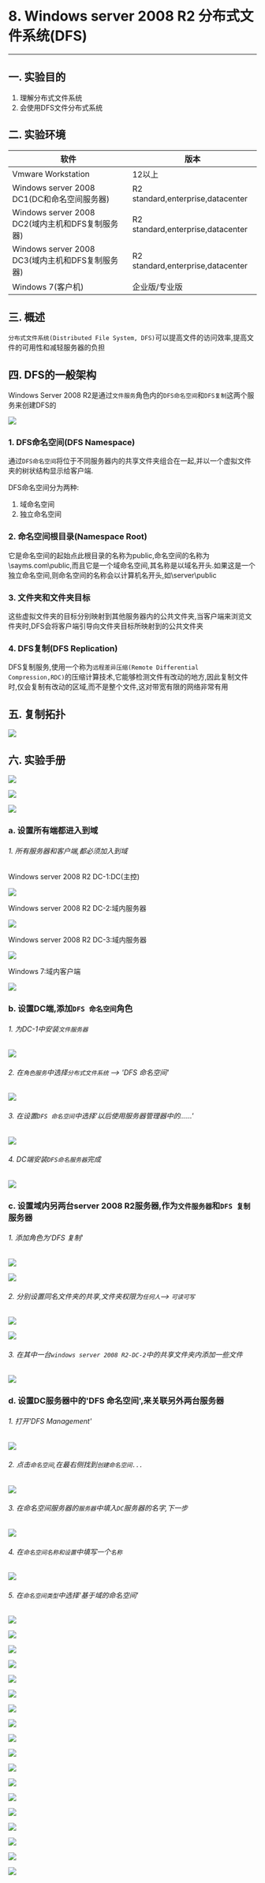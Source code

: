 # 8. Windows server 2008 R2 分布式文件系统(DFS)

---

## 一. 实验目的
1. 理解分布式文件系统
2. 会使用DFS文件分布式系统

## 二. 实验环境

|软件|版本|
|----|----|
|Vmware Workstation| 12以上 |
|Windows server 2008 DC1(DC和命名空间服务器)| R2 standard,enterprise,datacenter|
|Windows server 2008 DC2(域内主机和DFS复制服务器)| R2 standard,enterprise,datacenter|
|Windows server 2008 DC3(域内主机和DFS复制服务器)| R2 standard,enterprise,datacenter|
|Windows 7(客户机)| 企业版/专业版|



## 三. 概述

`分布式文件系统(Distributed File System, DFS)`可以提高文件的访问效率,提高文件的可用性和减轻服务器的负担

## 四. DFS的一般架构
Windows Server 2008 R2是通过`文件服务`角色内的`DFS命名空间`和`DFS复制`这两个服务来创建DFS的

![](/windows/win2008R2/appserver/image/dfs-1.png)

### 1. DFS命名空间(DFS Namespace)
通过`DFS命名空间`将位于不同服务器内的共享文件夹组合在一起,并以一个虚拟文件夹的树状结构显示给客户端.

DFS命名空间分为两种:
1. 域命名空间
2. 独立命名空间

### 2. 命名空间根目录(Namespace Root)
它是命名空间的起始点此根目录的名称为public,命名空间的名称为\\sayms.com\public,而且它是一个域命名空间,其名称是以域名开头.如果这是一个独立命名空间,则命名空间的名称会以计算机名开头,如\\server\public

### 3. 文件夹和文件夹目标
这些虚拟文件夹的目标分别映射到其他服务器内的公共文件夹,当客户端来浏览文件夹时,DFS会将客户端引导向文件夹目标所映射到的公共文件夹

### 4. DFS复制(DFS Replication)
DFS复制服务,使用一个称为`远程差异压缩(Remote Differential Compression,RDC)`的压缩计算技术,它能够检测文件有改动的地方,因此复制文件时,仅会复制有改动的区域,而不是整个文件,这对带宽有限的网络非常有用

## 五. 复制拓扑

![](/windows/win2008R2/appserver/image/dfs-2.png)

## 六. 实验手册

![](/windows/win2008R2/appserver/image/dfs-1.png)

![](/windows/win2008R2/appserver/image/dfs-3.png)

![](/windows/win2008R2/appserver/image/dfs-4.png)

### a. 设置所有端都进入到域

###### 1. 所有服务器和客户端,都必须加入到域 

Windows server 2008 R2 DC-1:DC(主控)

![](/windows/win2008R2/appserver/image/dfs-5.png)

Windows server 2008 R2 DC-2:域内服务器

![](/windows/win2008R2/appserver/image/dfs-6.png)

Windows server 2008 R2 DC-3:域内服务器

![](/windows/win2008R2/appserver/image/dfs-7.png)

Windows 7:域内客户端

![](/windows/win2008R2/appserver/image/dfs-8.png)

### b. 设置DC端,添加`DFS 命名空间`角色

###### 1. 为DC-1中安装`文件服务器`

![](/windows/win2008R2/appserver/image/dfs-9.png)

###### 2. 在`角色服务`中选择`分布式文件系统` --> 'DFS 命名空间'

![](/windows/win2008R2/appserver/image/dfs-10.png)

###### 3. 在设置`DFS 命名空间`中选择'以后使用服务器管理器中的......'

![](/windows/win2008R2/appserver/image/dfs-11.png)

###### 4. DC端安装`DFS命名服务器`完成

![](/windows/win2008R2/appserver/image/dfs-12.png)

### c. 设置域内另两台server 2008 R2服务器,作为`文件服务器`和`DFS 复制`服务器

###### 1. 添加角色为'DFS 复制'

![](/windows/win2008R2/appserver/image/dfs-13.png)

![](/windows/win2008R2/appserver/image/dfs-14.png)

###### 2. 分别设置同名文件夹的共享,文件夹权限为`任何人`--> `可读可写`

![](/windows/win2008R2/appserver/image/dfs-15.png)

![](/windows/win2008R2/appserver/image/dfs-16.png)

###### 3. 在其中一台`windows server 2008 R2-DC-2`中的共享文件夹内添加一些文件

![](/windows/win2008R2/appserver/image/dfs-17.png)

### d. 设置DC服务器中的'DFS 命名空间',来关联另外两台服务器

###### 1. 打开'DFS Management'
![](/windows/win2008R2/appserver/image/dfs-18.png)

###### 2. 点击`命名空间`,在最右侧找到`创建命名空间...`

![](/windows/win2008R2/appserver/image/dfs-19.png)

###### 3. 在命名空间服务器的`服务器`中填入`DC`服务器的名字,下一步

![](/windows/win2008R2/appserver/image/dfs-20.png)

###### 4. 在`命名空间名称和设置`中填写一个`名称`

![](/windows/win2008R2/appserver/image/dfs-21.png)

###### 5. 在`命名空间类型`中选择'基于域的命名空间'

![](/windows/win2008R2/appserver/image/dfs-22.png)

![](/windows/win2008R2/appserver/image/dfs-23.png)

![](/windows/win2008R2/appserver/image/dfs-24.png)

![](/windows/win2008R2/appserver/image/dfs-25.png)

![](/windows/win2008R2/appserver/image/dfs-26.png)

![](/windows/win2008R2/appserver/image/dfs-27.png)

![](/windows/win2008R2/appserver/image/dfs-28.png)

![](/windows/win2008R2/appserver/image/dfs-29.png)

![](/windows/win2008R2/appserver/image/dfs-30.png)

![](/windows/win2008R2/appserver/image/dfs-31.png)

![](/windows/win2008R2/appserver/image/dfs-32.png)

![](/windows/win2008R2/appserver/image/dfs-33.png)

![](/windows/win2008R2/appserver/image/dfs-34.png)

![](/windows/win2008R2/appserver/image/dfs-35.png)

![](/windows/win2008R2/appserver/image/dfs-36.png)

![](/windows/win2008R2/appserver/image/dfs-37.png)

![](/windows/win2008R2/appserver/image/dfs-38.png)

![](/windows/win2008R2/appserver/image/dfs-39.png)




